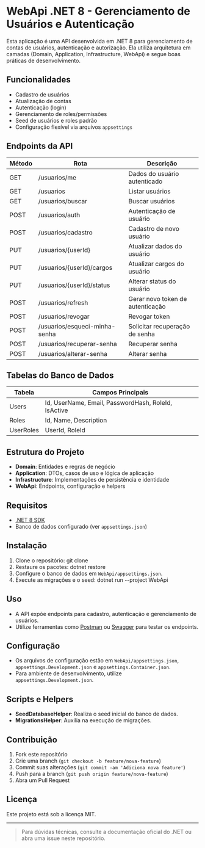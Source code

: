 # WebApi .NET 8 - Gerenciamento de Usuários e Autenticação

Esta aplicação é uma API desenvolvida em .NET 8 para gerenciamento de contas de usuários, autenticação e autorização. Ela utiliza arquitetura em camadas (Domain, Application, Infrastructure, WebApi) e segue boas práticas de desenvolvimento.

## Funcionalidades

- Cadastro de usuários
- Atualização de contas
- Autenticação (login)
- Gerenciamento de roles/permissões
- Seed de usuários e roles padrão
- Configuração flexível via arquivos `appsettings`

## Endpoints da API

| Método | Rota                          | Descrição                        |
| ------ | ----------------------------- | -------------------------------- |
| GET    | /usuarios/me                  | Dados do usuário autenticado     |
| GET    | /usuarios                     | Listar usuários                  |
| GET    | /usuarios/buscar              | Buscar usuários                  |
| POST   | /usuarios/auth                | Autenticação de usuário          |
| POST   | /usuarios/cadastro            | Cadastro de novo usuário         |
| PUT    | /usuarios/{userId}            | Atualizar dados do usuário       |
| PUT    | /usuarios/{userId}/cargos     | Atualizar cargos do usuário      |
| PUT    | /usuarios/{userId}/status     | Alterar status do usuário        |
| POST   | /usuarios/refresh             | Gerar novo token de autenticação |
| POST   | /usuarios/revogar             | Revogar token                    |
| POST   | /usuarios/esqueci-minha-senha | Solicitar recuperação de senha   |
| POST   | /usuarios/recuperar-senha     | Recuperar senha                  |
| POST   | /usuarios/alterar-senha       | Alterar senha                    |

## Tabelas do Banco de Dados

| Tabela    | Campos Principais                                   |
| --------- | --------------------------------------------------- |
| Users     | Id, UserName, Email, PasswordHash, RoleId, IsActive |
| Roles     | Id, Name, Description                               |
| UserRoles | UserId, RoleId                                      |

## Estrutura do Projeto

- **Domain**: Entidades e regras de negócio
- **Application**: DTOs, casos de uso e lógica de aplicação
- **Infrastructure**: Implementações de persistência e identidade
- **WebApi**: Endpoints, configuração e helpers

## Requisitos

- [.NET 8 SDK](https://dotnet.microsoft.com/download/dotnet/8.0)
- Banco de dados configurado (ver `appsettings.json`)

## Instalação

1. Clone o repositório: git clone <url-do-repositorio>
2. Restaure os pacotes: dotnet restore
3. Configure o banco de dados em `WebApi/appsettings.json`.
4. Execute as migrações e o seed: dotnet run --project WebApi

## Uso

- A API expõe endpoints para cadastro, autenticação e gerenciamento de usuários.
- Utilize ferramentas como [Postman](https://www.postman.com/) ou [Swagger](https://swagger.io/) para testar os endpoints.

## Configuração

- Os arquivos de configuração estão em `WebApi/appsettings.json`, `appsettings.Development.json` e `appsettings.Container.json`.
- Para ambiente de desenvolvimento, utilize `appsettings.Development.json`.

## Scripts e Helpers

- **SeedDatabaseHelper**: Realiza o seed inicial do banco de dados.
- **MigrationsHelper**: Auxilia na execução de migrações.

## Contribuição

1. Fork este repositório
2. Crie uma branch (`git checkout -b feature/nova-feature`)
3. Commit suas alterações (`git commit -am 'Adiciona nova feature'`)
4. Push para a branch (`git push origin feature/nova-feature`)
5. Abra um Pull Request

## Licença

Este projeto está sob a licença MIT.

---

> Para dúvidas técnicas, consulte a documentação oficial do .NET ou abra uma issue neste repositório.

